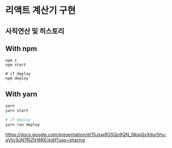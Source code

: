# 리액트 계산기 구현

## 사칙연산 및 히스토리 

## With npm
```
npm i
npm start

# if deploy
npm deploy
```

## With yarn
```bash
yarn
yarn start

# if deploy
yarn run deploy
```

https://docs.google.com/presentation/d/15Jsw8GSQo9QN_NkipQxXdur5hu-qVtv3uN7RjZtH8KE/edit?usp=sharing
